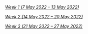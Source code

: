 [*Week 1 (7 May 2022 – 13 May 2022)*](resources/1.md)

[*Week 2 (14 May 2022 – 20 May 2022)*](resources/2.md)

[*Week 3 (21 May 2022 – 27 May 2022)*](resources/3.md)

<!--- 
[*Week 4 (28 May 2022 – 3 June 2022)*](resources/4.md)
-->

<!--- 
[*Week 5 (4 June 2022 – 10 June 2022)*](resources/4.md)
-->

<!--- 
[*Week 4 (11 June 2022 – 17 June 2022)*](resources/4.md)
-->

<!--- 
[*Week 4 (18 June 2022 – 24 June 2022)*](resources/4.md)
-->
